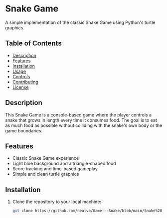 # Snake Game

A simple implementation of the classic Snake Game using Python's turtle graphics.

## Table of Contents
- [Description](#description)
- [Features](#features)
- [Installation](#installation)
- [Usage](#usage)
- [Controls](#controls)
- [Contributing](#contributing)
- [License](#license)

## Description

This Snake Game is a console-based game where the player controls a snake that grows in length every time it consumes food. The goal is to eat as much food as possible without colliding with the snake's own body or the game boundaries.

## Features

- Classic Snake Game experience
- Light blue background and a triangle-shaped food
- Score tracking and time-based gameplay
- Simple and clean turtle graphics

## Installation

1. Clone the repository to your local machine:

   ```bash
   git clone https://github.com/nealvo/Game---Snake/blob/main/Snake%20Game.ipynb
